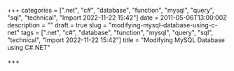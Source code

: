 +++
categories = [".net", "c#", "database", "function", "mysql", "query", "sql", "technical", "Import 2022-11-22 15:42"]
date = 2011-05-06T13:00:00Z
description = ""
draft = true
slug = "modifying-mysql-database-using-c-net"
tags = [".net", "c#", "database", "function", "mysql", "query", "sql", "technical", "Import 2022-11-22 15:42"]
title = "Modifying MySQL Database using C#.NET"

+++




